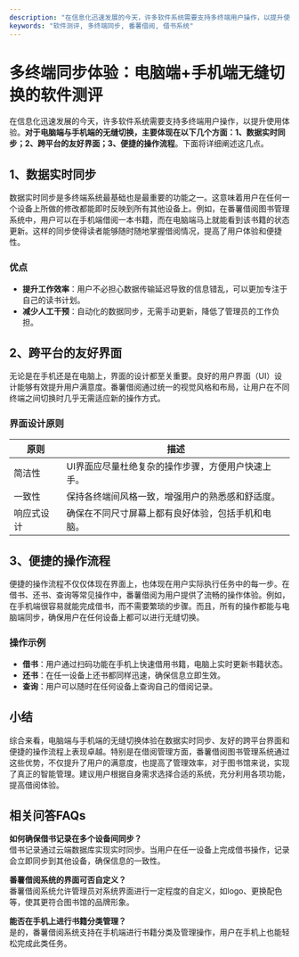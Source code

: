 ```yaml
---
description: "在信息化迅速发展的今天，许多软件系统需要支持多终端用户操作，以提升使用体验。**对于电脑端与手机端的无缝切换，主要体现在以下几个方面：1、数据实时同步；2、跨平台的友好界面；3、便捷的操作流程**。下面将详细阐述这几点。"
keywords: "软件测评, 多终端同步, 番薯借阅, 借书系统"
---
```

# 多终端同步体验：电脑端+手机端无缝切换的软件测评

在信息化迅速发展的今天，许多软件系统需要支持多终端用户操作，以提升使用体验。**对于电脑端与手机端的无缝切换，主要体现在以下几个方面：1、数据实时同步；2、跨平台的友好界面；3、便捷的操作流程**。下面将详细阐述这几点。

## 1、数据实时同步

数据实时同步是多终端系统最基础也是最重要的功能之一。这意味着用户在任何一个设备上所做的修改都能即时反映到所有其他设备上。例如，在番薯借阅图书管理系统中，用户可以在手机端借阅一本书籍，而在电脑端马上就能看到该书籍的状态更新。这样的同步使得读者能够随时随地掌握借阅情况，提高了用户体验和便捷性。

### 优点

- **提升工作效率**：用户不必担心数据传输延迟导致的信息错乱，可以更加专注于自己的读书计划。
- **减少人工干预**：自动化的数据同步，无需手动更新，降低了管理员的工作负担。

## 2、跨平台的友好界面

无论是在手机还是在电脑上，界面的设计都至关重要。良好的用户界面（UI）设计能够有效提升用户满意度。番薯借阅通过统一的视觉风格和布局，让用户在不同终端之间切换时几乎无需适应新的操作方式。

### 界面设计原则

| 原则         | 描述                                     |
|--------------|------------------------------------------|
| 简洁性       | UI界面应尽量杜绝复杂的操作步骤，方便用户快速上手。 |
| 一致性       | 保持各终端间风格一致，增强用户的熟悉感和舒适度。   |
| 响应式设计   | 确保在不同尺寸屏幕上都有良好体验，包括手机和电脑。 |

## 3、便捷的操作流程

便捷的操作流程不仅仅体现在界面上，也体现在用户实际执行任务中的每一步。在借书、还书、查询等常见操作中，番薯借阅为用户提供了流畅的操作体验。例如，在手机端很容易就能完成借书，而不需要繁琐的步骤。而且，所有的操作都能与电脑端同步，确保用户在任何设备上都可以进行无缝切换。

### 操作示例

- **借书**：用户通过扫码功能在手机上快速借用书籍，电脑上实时更新书籍状态。
- **还书**：在任一设备上还书都同样迅速，确保信息立即生效。
- **查询**：用户可以随时在任何设备上查询自己的借阅记录。

## 小结

综合来看，电脑端与手机端的无缝切换体验在数据实时同步、友好的跨平台界面和便捷的操作流程上表现卓越。特别是在借阅管理方面，番薯借阅图书管理系统通过这些优势，不仅提升了用户的满意度，也提高了管理效率，对于图书馆来说，实现了真正的智能管理。建议用户根据自身需求选择合适的系统，充分利用各项功能，提高借阅体验。

## 相关问答FAQs

**如何确保借书记录在多个设备间同步？**  
借书记录通过云端数据库实现实时同步。当用户在任一设备上完成借书操作，记录会立即同步到其他设备，确保信息的一致性。

**番薯借阅系统的界面可否自定义？**  
番薯借阅系统允许管理员对系统界面进行一定程度的自定义，如logo、更换配色等，使其更符合图书馆的品牌形象。

**能否在手机上进行书籍分类管理？**  
是的，番薯借阅系统支持在手机端进行书籍分类及管理操作，用户在手机上也能轻松完成此类任务。
